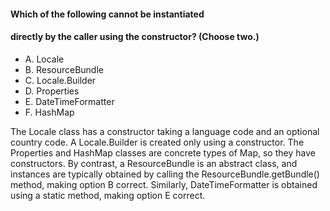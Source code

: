 #### Which of the following cannot be instantiated
#### directly by the caller using the constructor? (Choose two.)
* A. Locale
* B. ResourceBundle
* C. Locale.Builder
* D. Properties
* E. DateTimeFormatter
* F. HashMap

The Locale class has a constructor taking a language code and an optional country code.
A Locale.Builder is created only using a constructor.
The Properties and HashMap classes are concrete types of Map, so they have constructors.
By contrast, a ResourceBundle is an abstract class, and instances are typically obtained
by calling the ResourceBundle.getBundle() method, making option B correct.
Similarly, DateTimeFormatter is obtained using a static method, making option E correct.